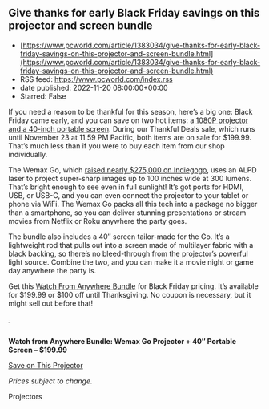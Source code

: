 ## Give thanks for early Black Friday savings on this projector and screen bundle
 - [https://www.pcworld.com/article/1383034/give-thanks-for-early-black-friday-savings-on-this-projector-and-screen-bundle.html](https://www.pcworld.com/article/1383034/give-thanks-for-early-black-friday-savings-on-this-projector-and-screen-bundle.html)
 - RSS feed: https://www.pcworld.com/index.rss
 - date published: 2022-11-20 08:00:00+00:00
 - Starred: False

<div id="link_wrapped_content">
<section class="wp-block-bigbite-multi-title"><div class="container"></div></section><p>If you need a reason to be thankful for this season, here&rsquo;s a big one: Black Friday came early, and you can save on two hot items: a&nbsp;<a href="https://shop.pcworld.com/sales/watch-from-anywhere-bundle-wemax-go-projector-and-40-portable-screen-bundle?utm_source=pcworld.com&amp;utm_medium=referral&amp;utm_campaign=watch-from-anywhere-bundle-wemax-go-projector-and-40-portable-screen-bundle&amp;utm_term=scsf-557628&amp;utm_content=a0x1P000004ya7vQAA&amp;scsonar=1" rel="noreferrer noopener" target="_blank">1080P projector and a 40-inch portable screen</a>. During our Thankful Deals sale, which runs until November 23 at 11:59 PM Pacific, both items are on sale for $199.99. That&rsquo;s much less than if you were to buy each item from our shop individually.</p>



<p>The Wemax Go, which&nbsp;<a href="https://go.redirectingat.com/?id=111346X1569483&amp;url=https://www.indiegogo.com/projects/wemax-go-thinnest-alpd-smart-laser-projector#/&amp;xcust=2-1-1383034-1-0-0&amp;sref=https://www.pcworld.com/feed" rel="nofollow" target="_blank">raised nearly $275,000 on Indiegogo</a>, uses an ALPD laser to project super-sharp images up to 100 inches wide at 300 lumens. That&rsquo;s bright enough to see even in full sunlight! It&rsquo;s got ports for HDMI, USB, or USB-C, and you can even connect the projector to your tablet or phone via WiFi. The Wemax Go packs all this tech into a package no bigger than a smartphone, so you can deliver stunning presentations or stream movies from Netflix or Roku anywhere the party goes.</p>



<p>The bundle also includes a 40&Prime; screen tailor-made for the Go. It&rsquo;s a lightweight rod that pulls out into a screen made of multilayer fabric with a black backing, so there&rsquo;s no bleed-through from the projector&rsquo;s powerful light source. Combine the two, and you can make it a movie night or game day anywhere the party is.</p>



<p>Get this&nbsp;<a href="https://shop.pcworld.com/sales/watch-from-anywhere-bundle-wemax-go-projector-and-40-portable-screen-bundle?utm_source=pcworld.com&amp;utm_medium=referral&amp;utm_campaign=watch-from-anywhere-bundle-wemax-go-projector-and-40-portable-screen-bundle&amp;utm_term=scsf-557628&amp;utm_content=a0x1P000004ya7vQAA&amp;scsonar=1" rel="noreferrer noopener" target="_blank">Watch From Anywhere Bundle</a>&nbsp;for Black Friday pricing. It&rsquo;s available for $199.99 or $100 off until Thanksgiving. No coupon is necessary, but it might sell out before that!</p>



<p><a href="https://shop.pcworld.com/sales/watch-from-anywhere-bundle-wemax-go-projector-and-40-portable-screen-bundle?utm_source=pcworld.com&amp;utm_medium=referral-cta&amp;utm_campaign=watch-from-anywhere-bundle-wemax-go-projector-and-40-portable-screen-bundle&amp;utm_term=scsf-557628&amp;utm_content=a0x1P000004ya7vQAA&amp;scsonar=1" rel="noreferrer noopener" target="_blank">&nbsp;</a></p>


<div class="extendedBlock-wrapper block-coreImage undefined"><figure class="wp-block-image"><img alt="" src="https://cdnp1.stackassets.com/a7f5b0d411fdb17d137e3a38e5d2b3e4fc7f285f/store/38b1d95452035add0472579dbaadc4181db2bf9d36ee044552159280a3cc/sale_316300_primary_image.jpg" /></figure></div>



<p><strong>Watch from Anywhere Bundle: Wemax Go Projector + 40&Prime; Portable Screen &ndash; $199.99</strong></p>



<p><a href="https://shop.pcworld.com/sales/watch-from-anywhere-bundle-wemax-go-projector-and-40-portable-screen-bundle?utm_source=pcworld.com&amp;utm_medium=referral-cta&amp;utm_campaign=watch-from-anywhere-bundle-wemax-go-projector-and-40-portable-screen-bundle&amp;utm_term=scsf-557628&amp;utm_content=a0x1P000004ya7vQAA&amp;scsonar=1" rel="noreferrer noopener" target="_blank">Save on This Projector</a></p>



<p><em>Prices subject to change.</em></p>
Projectors</div>
